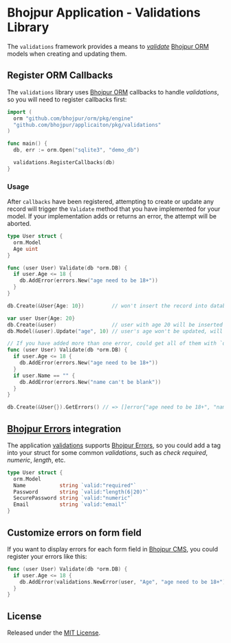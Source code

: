# Bhojpur Application - Validations Library

The `validations` framework provides a means to [*validate*](https://en.wikipedia.org/wiki/Data_validation)
[Bhojpur ORM](https://github.com/bhojpur/orm) models when creating and updating them.

## Register ORM Callbacks

The `validations` library uses [Bhojpur ORM](https://github.com/bhojpur/orm) callbacks to handle
*validations*, so you will need to register callbacks first:

```go
import (
  orm "github.com/bhojpur/orm/pkg/engine"
  "github.com/bhojpur/applicaiton/pkg/validations"
)

func main() {
  db, err := orm.Open("sqlite3", "demo_db")

  validations.RegisterCallbacks(db)
}
```

### Usage

After `callbacks` have been registered, attempting to create or update any record will trigger the `Validate`
method that you have implemented for your model. If your implementation adds or returns an error, the attempt
will be aborted.

```go
type User struct {
  orm.Model
  Age uint
}

func (user User) Validate(db *orm.DB) {
  if user.Age <= 18 {
    db.AddError(errors.New("age need to be 18+"))
  }
}

db.Create(&User{Age: 10})         // won't insert the record into database, as the `Validate` method will return error

var user User{Age: 20}
db.Create(&user)                  // user with age 20 will be inserted into database
db.Model(&user).Update("age", 10) // user's age won't be updated, will return error `age need to be 18+`

// If you have added more than one error, could get all of them with `db.GetErrors()`
func (user User) Validate(db *orm.DB) {
  if user.Age <= 18 {
    db.AddError(errors.New("age need to be 18+"))
  }
  if user.Name == "" {
    db.AddError(errors.New("name can't be blank"))
  }
}

db.Create(&User{}).GetErrors() // => []error{"age need to be 18+", "name can't be blank"}
```

## [Bhojpur Errors](https://github.com/bhojpur/errors/pkg/validation) integration

The application [validations](https://github.com/bhojpur/application/pkg/validations) supports
[Bhojpur Errors](https://github.com/bhojpur/errors/pkg/validation), so you could add a tag into your
struct for some common *validations*, such as *check required*, *numeric*, *length*, etc.

```go
type User struct {
  orm.Model
  Name           string `valid:"required"`
  Password       string `valid:"length(6|20)"`
  SecurePassword string `valid:"numeric"`
  Email          string `valid:"email"`
}
```

## Customize errors on form field

If you want to display errors for each form field in [Bhojpur CMS](http://github.com/bhojpur/cms),
you could register your errors like this:

```go
func (user User) Validate(db *orm.DB) {
  if user.Age <= 18 {
    db.AddError(validations.NewError(user, "Age", "age need to be 18+"))
  }
}
```

## License

Released under the [MIT License](http://opensource.org/licenses/MIT).